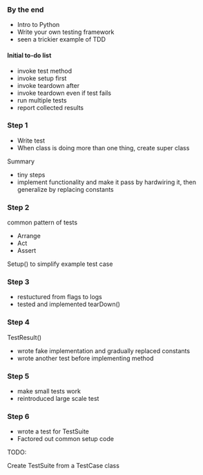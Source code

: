 ### By the end
- Intro to Python
- Write your own testing framework
- seen a trickier example of TDD

#### Initial to-do list
- invoke test method
- invoke setup first
- invoke teardown after
- invoke teardown even if test fails
- run multiple tests
- report collected results


### Step 1
- Write test
- When class is doing more than one thing, create super class

Summary
- tiny steps
- implement functionality and make it pass by hardwiring it, then generalize by replacing constants

### Step 2
common pattern of tests
- Arrange
- Act
- Assert

Setup() to simplify example test case

### Step 3
- restuctured from flags to logs
- tested and implemented tearDown()

### Step 4
TestResult()
- wrote fake implementation and gradually replaced constants
- wrote another test before implementing method

### Step 5
- make small tests work
- reintroduced large scale test

### Step 6
- wrote a test for TestSuite
- Factored out common setup code

TODO:
<!-- Invoke test method -->
<!-- Invoke setUp first -->
<!-- Invoke tearDown afterward -->
<!-- Invoke tearDown even if the test method fails -->
<!-- Run multiple tests -->
<!-- Report collected results -->
<!-- Log string in WasRun -->
<!-- Report failed tests -->
<!-- Catch and report setUp errors -->
Create TestSuite from a TestCase class